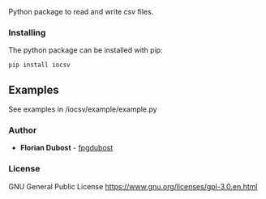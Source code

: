 
Python package to read and write csv files.

### Installing

The python package can be installed with pip:

```
pip install iocsv
```
## Examples

See examples in /iocsv/example/example.py

### Author

* **Florian Dubost** - [fpgdubost](https://github.com/fpgdubost)

### License

GNU General Public License
https://www.gnu.org/licenses/gpl-3.0.en.html
